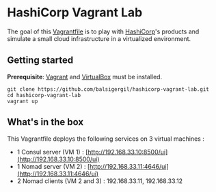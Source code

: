 # HashiCorp Vagrant Lab

The goal of this [Vagrantfile](https://github.com/balsigergil/hashicorp-vagrant-lab/blob/master/Vagrantfile) is to play with [HashiCorp](https://www.hashicorp.com/)'s products and simulate a small cloud infrastructure in a virtualized environment.

## Getting started

**Prerequisite**: [Vagrant](https://www.vagrantup.com/) and [VirtualBox](https://www.virtualbox.org/) must be installed.

```shell
git clone https://github.com/balsigergil/hashicorp-vagrant-lab.git
cd hashicorp-vagrant-lab
vagrant up
```

## What's in the box

This Vagrantfile deploys the following services on 3 virtual machines :

- 1 Consul server (VM 1) : [http://192.168.33.10:8500/ui](http://192.168.33.10:8500/ui)
- 1 Nomad server (VM 2) : [http://192.168.33.11:4646/ui](http://192.168.33.11:4646/ui)
- 2 Nomad clients (VM 2 and 3) : 192.168.33.11, 192.168.33.12

